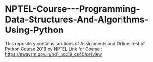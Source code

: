 # NPTEL-Course---Programming-Data-Structures-And-Algorithms-Using-Python
This repository contains solutions of Assignments and Online Test of Python Course 2019 by NPTEL
Link for Course : https://swayam.gov.in/nd1_noc19_cs40/preview
